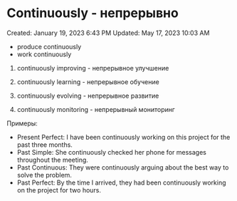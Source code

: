 # Continuously - непрерывно

Created: January 19, 2023 6:43 PM
Updated: May 17, 2023 10:03 AM

- produce continuously
- work continuously

1. continuously improving - непрерывное улучшение

2. continuously learning - непрерывное обучение

3. continuously evolving - непрерывное развитие

4. continuously monitoring - непрерывный мониторинг

Примеры:

- Present Perfect: I have been continuously working on this project for the past three months.
- Past Simple: She continuously checked her phone for messages throughout the meeting.
- Past Continuous: They were continuously arguing about the best way to solve the problem.
- Past Perfect: By the time I arrived, they had been continuously working on the project for two hours.